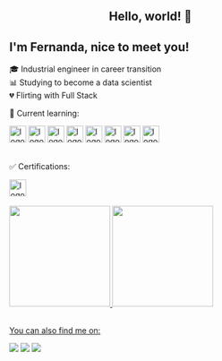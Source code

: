 ## <center>Hello, world! 👋 </center>
## I'm Fernanda, nice to meet you!
  

🎓 Industrial engineer in career transition<br>
📊 Studying to become a data scientist<br>
💔 Flirting with Full Stack <br>

📕 Current learning:

<div>
<img src="https://cdn.jsdelivr.net/gh/devicons/devicon@latest/icons/git/git-original.svg" alt="logo Git" width="30" height="30"/> <img src="https://cdn.jsdelivr.net/gh/devicons/devicon@latest/icons/github/github-original.svg" alt="logo Github" width="30" height="30" /> <img src="https://cdn.jsdelivr.net/gh/devicons/devicon@latest/icons/python/python-original.svg" alt="logo linguagem Python" width="30" height="30" /> <img src="https://cdn.jsdelivr.net/gh/devicons/devicon@latest/icons/dot-net/dot-net-original.svg" alt="logo dotnet" width="30" height="30" /> <img src="https://cdn.jsdelivr.net/gh/devicons/devicon@latest/icons/csharp/csharp-plain.svg" alt="logo c#" width="30" height="30" /> <img src="https://cdn.jsdelivr.net/gh/devicons/devicon@latest/icons/mongodb/mongodb-original-wordmark.svg" alt="logo mongo" width="30" height="30" /> <img src="https://cdn.jsdelivr.net/gh/devicons/devicon@latest/icons/docker/docker-original.svg" alt="logo docker" width="30" height="30" /> <img src="https://cdn.jsdelivr.net/gh/devicons/devicon@latest/icons/azure/azure-original.svg" alt="logo azure" width="30" height="30" />
</div><br>

✅ Certifications:

<div><img src="https://cdn.jsdelivr.net/gh/devicons/devicon@latest/icons/html5/html5-original.svg" alt="logo HTML5" width="30" height="30" /></div><br>
<div>
<a href="https://github.com/nascimentofernanda">
<img loading="lazy" height="180em" src="https://github-readme-stats.vercel.app/api/top-langs/?username=nascimentofernanda&layout=compact&langs_count=7&theme=dark"/>
<img loading="lazy" height="180em" src="https://github-readme-stats.vercel.app/api?username=nascimentofernanda&show_icons=true&theme=dark&count_private=true&include_all_commits=true"/>
</div><br>

You can also find me on:
<div>
<a href="https://instagram.com/fercfn" target="_blank"><img loading="lazy" src="https://img.shields.io/badge/-Instagram-%23E4405F?style=for-the-badge&logo=instagram&logoColor=white" target="_blank"></a>
<a href = "mailto:nascimentofernandadev@gmail.com"><img loading="lazy" src="https://img.shields.io/badge/Gmail-D14836?style=for-the-badge&logo=gmail&logoColor=white" target="_blank"></a>
<a href="https://www.linkedin.com/in/nascimento-fernanda" target="_blank"><img loading="lazy" src="https://img.shields.io/badge/-LinkedIn-%230077B5?style=for-the-badge&logo=linkedin&logoColor=white" target="_blank"></a>   
</div>
